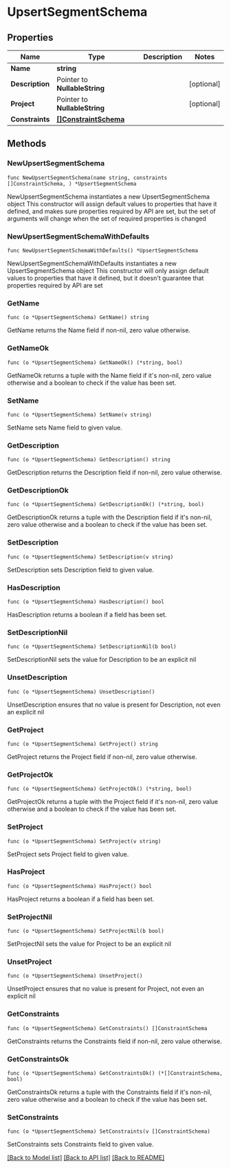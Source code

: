 # UpsertSegmentSchema

## Properties

Name | Type | Description | Notes
------------ | ------------- | ------------- | -------------
**Name** | **string** |  | 
**Description** | Pointer to **NullableString** |  | [optional] 
**Project** | Pointer to **NullableString** |  | [optional] 
**Constraints** | [**[]ConstraintSchema**](ConstraintSchema.md) |  | 

## Methods

### NewUpsertSegmentSchema

`func NewUpsertSegmentSchema(name string, constraints []ConstraintSchema, ) *UpsertSegmentSchema`

NewUpsertSegmentSchema instantiates a new UpsertSegmentSchema object
This constructor will assign default values to properties that have it defined,
and makes sure properties required by API are set, but the set of arguments
will change when the set of required properties is changed

### NewUpsertSegmentSchemaWithDefaults

`func NewUpsertSegmentSchemaWithDefaults() *UpsertSegmentSchema`

NewUpsertSegmentSchemaWithDefaults instantiates a new UpsertSegmentSchema object
This constructor will only assign default values to properties that have it defined,
but it doesn't guarantee that properties required by API are set

### GetName

`func (o *UpsertSegmentSchema) GetName() string`

GetName returns the Name field if non-nil, zero value otherwise.

### GetNameOk

`func (o *UpsertSegmentSchema) GetNameOk() (*string, bool)`

GetNameOk returns a tuple with the Name field if it's non-nil, zero value otherwise
and a boolean to check if the value has been set.

### SetName

`func (o *UpsertSegmentSchema) SetName(v string)`

SetName sets Name field to given value.


### GetDescription

`func (o *UpsertSegmentSchema) GetDescription() string`

GetDescription returns the Description field if non-nil, zero value otherwise.

### GetDescriptionOk

`func (o *UpsertSegmentSchema) GetDescriptionOk() (*string, bool)`

GetDescriptionOk returns a tuple with the Description field if it's non-nil, zero value otherwise
and a boolean to check if the value has been set.

### SetDescription

`func (o *UpsertSegmentSchema) SetDescription(v string)`

SetDescription sets Description field to given value.

### HasDescription

`func (o *UpsertSegmentSchema) HasDescription() bool`

HasDescription returns a boolean if a field has been set.

### SetDescriptionNil

`func (o *UpsertSegmentSchema) SetDescriptionNil(b bool)`

 SetDescriptionNil sets the value for Description to be an explicit nil

### UnsetDescription
`func (o *UpsertSegmentSchema) UnsetDescription()`

UnsetDescription ensures that no value is present for Description, not even an explicit nil
### GetProject

`func (o *UpsertSegmentSchema) GetProject() string`

GetProject returns the Project field if non-nil, zero value otherwise.

### GetProjectOk

`func (o *UpsertSegmentSchema) GetProjectOk() (*string, bool)`

GetProjectOk returns a tuple with the Project field if it's non-nil, zero value otherwise
and a boolean to check if the value has been set.

### SetProject

`func (o *UpsertSegmentSchema) SetProject(v string)`

SetProject sets Project field to given value.

### HasProject

`func (o *UpsertSegmentSchema) HasProject() bool`

HasProject returns a boolean if a field has been set.

### SetProjectNil

`func (o *UpsertSegmentSchema) SetProjectNil(b bool)`

 SetProjectNil sets the value for Project to be an explicit nil

### UnsetProject
`func (o *UpsertSegmentSchema) UnsetProject()`

UnsetProject ensures that no value is present for Project, not even an explicit nil
### GetConstraints

`func (o *UpsertSegmentSchema) GetConstraints() []ConstraintSchema`

GetConstraints returns the Constraints field if non-nil, zero value otherwise.

### GetConstraintsOk

`func (o *UpsertSegmentSchema) GetConstraintsOk() (*[]ConstraintSchema, bool)`

GetConstraintsOk returns a tuple with the Constraints field if it's non-nil, zero value otherwise
and a boolean to check if the value has been set.

### SetConstraints

`func (o *UpsertSegmentSchema) SetConstraints(v []ConstraintSchema)`

SetConstraints sets Constraints field to given value.



[[Back to Model list]](../README.md#documentation-for-models) [[Back to API list]](../README.md#documentation-for-api-endpoints) [[Back to README]](../README.md)


